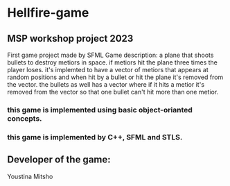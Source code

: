 # Hellfire-game
## MSP workshop project 2023
First game project made by SFML 
Game description:
a plane that shoots bullets to destroy metiors in space. if metiors hit the plane three times the player loses.
it's implemted to have a vector of metiors that appears at random positions and when hit by a bullet or hit the plane it's removed from the vector.
the bullets as well has a vector where if it hits a metior it's removed from the vector so that one bullet can't hit more than one metior.

### this game is implemented using basic object-orianted concepts.
### this game is implemented by C++, SFML and STLS.

## Developer of the game:
Youstina Mitsho

